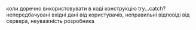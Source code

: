 коли доречно використовувати в коді конструкцію try...catch?
непередбачувані вхідні дані від користувачів, неправильні відповіді від сервера, неуважність розробника